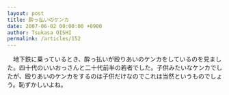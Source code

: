```yaml
---
layout: post
title: 酔っ払いのケンカ
date: 2007-06-02 00:00:00 +0900
author: Tsukasa OISHI
permalink: /articles/152
---
```



　地下鉄に乗っているとき、酔っ払いが殴りあいのケンカをしているのを見ました。四十代のいいおっさんと二十代前半の若者でした。子供みたいなケンカでしたが、殴りあいのケンカをするのは子供だけなのでこれは当然というものでしょう。恥ずかしいよね。  

